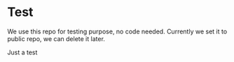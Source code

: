 # Test
We use this repo for testing purpose, no code needed. 
Currently we set it to public repo, we can delete it later.

Just a test